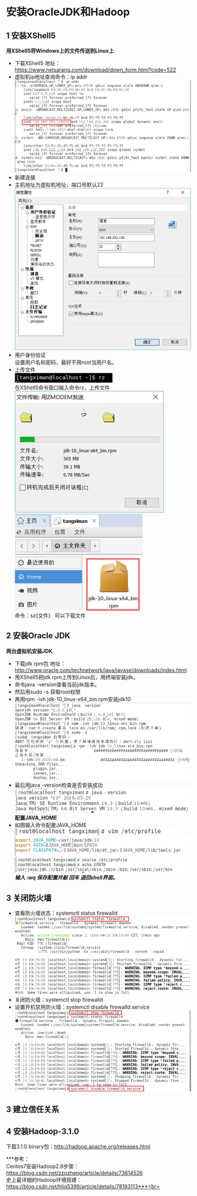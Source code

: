 # 安装OracleJDK和Hadoop
## 1 安装XShell5
**用XShell5将Windows上的文件传送到Linux上**<br>
* 下载XShell5 地址：https://www.netsarang.com/download/down_form.html?code=522<br>
* 虚拟机ip地址查询命令：ip addr<br>
![ip addr](https://github.com/tangxim/Hadoop/blob/master/02-OracleJDK-Hadoop/1-01.png)
* 新建连接<br>
 * 主机地址为虚拟机地址，端口号默认22<br>
 ![新建连接](https://github.com/tangxim/Hadoop/blob/master/02-OracleJDK-Hadoop/1-02.png)
 * 用户身份验证<br>
 设置用户名和密码，最好不用root当用户名。<br>
 * 上传文件<br>
 ![命令rz](https://github.com/tangxim/Hadoop/blob/master/02-OracleJDK-Hadoop/1-03.png)<br>
 在XShell5命令窗口输入命令rz，上传文件<br>
 ![上传中](https://github.com/tangxim/Hadoop/blob/master/02-OracleJDK-Hadoop/1-04.png)<br>
 ![上传成功](https://github.com/tangxim/Hadoop/blob/master/02-OracleJDK-Hadoop/1-05.png)<br>
 命令：sz{文件}   可以下载文件<br>
## 2 安装Oracle JDK
**两台虚拟机安装JDK**<br>
* 下载jdk rpm包 地址：http://www.oracle.com/technetwork/java/javase/downloads/index.html<br>
* 用XShell5把jdk rpm上传到Linux后，用终端安装jdk。<br>
* 命令java -version查看当前jdk版本。<br>
* 然后用sudo -s 获取root权限<br>
* 再用rpm -ivh jdk-10_linux-x64_bin.rpm安装jdk10<br>
 ![安装jdk](https://github.com/tangxim/Hadoop/blob/master/02-OracleJDK-Hadoop/1-06.png)<br>
* 最后用java -version检查是否安装成功<br>
 ![检查jdk版本](https://github.com/tangxim/Hadoop/blob/master/02-OracleJDK-Hadoop/1-07.png)<br>
**配置JAVA_HOME**<br>
* 如图输入命令配置JAVA_HOME<br>
 ![vim](https://github.com/tangxim/Hadoop/blob/master/02-OracleJDK-Hadoop/1-08.png)<br>
 ![export](https://github.com/tangxim/Hadoop/blob/master/02-OracleJDK-Hadoop/1-10.png)<br>
 ![source](https://github.com/tangxim/Hadoop/blob/master/02-OracleJDK-Hadoop/1-09.png)<br>
***输入  :wq  保存配置并敲  回车  退回shell界面。***<br>
## 3 关闭防火墙
* 查看防火墙状态：systemctl status firewalld<br>
 ![查看防火墙状态](https://github.com/tangxim/Hadoop/blob/master/02-OracleJDK-Hadoop/2-01.png)<br>
* 关闭防火墙：systemctl stop firewalld<br>
* 设置开机禁用防火墙：systemctl disable firewalld.service<br>
 ![关闭防火墙](https://github.com/tangxim/Hadoop/blob/master/02-OracleJDK-Hadoop/2-02.png)<br>
## 3 建立信任关系
## 4 安装Hadoop-3.1.0
下载3.1.0 binary包：http://hadoop.apache.org/releases.html

***参考：<br>
Centos7安装Hadoop2.8步骤：https://blog.csdn.net/zzpzheng/article/details/73614526<br>
 史上最详细的Hadoop环境搭建：https://blog.csdn.net/hliq5399/article/details/78193113***<br>
